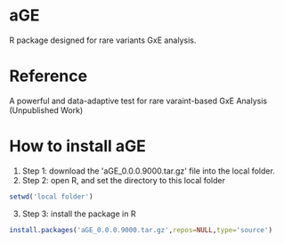 # aGE
R package designed for rare variants GxE analysis. 

# Reference
A powerful and data-adaptive test for rare varaint-based GxE Analysis (Unpublished Work)

# How to install aGE
1. Step 1: download the 'aGE_0.0.0.9000.tar.gz' file into the local folder.
2. Step 2: open R, and set the directory to this local folder 
 ```r
 setwd('local folder')
 ```
3. Step 3: install the package in R
```r
install.packages('aGE_0.0.0.9000.tar.gz',repos=NULL,type='source')
```
